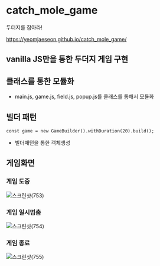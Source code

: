 # catch_mole_game
두더지를 잡아라!

https://yeomjaeseon.github.io/catch_mole_game/

## vanilla JS만을 통한 두더지 게임 구현

## 클래스를 통한 모듈화
- main.js, game.js, field.js, popup.js를 클래스를 통해서 모듈화  

## 빌더 패턴
`const game = new GameBuilder().withDuration(20).build();`   
- 빌더패턴을 통한 객체생성


## 게임화면
### 게임 도중
![스크린샷(753)](https://user-images.githubusercontent.com/67785334/97397075-c2f42380-192b-11eb-8187-80a66fbba5bc.png)
### 게임 일시멈춤
![스크린샷(754)](https://user-images.githubusercontent.com/67785334/97397085-c5ef1400-192b-11eb-8971-47e94083ede0.png)
### 게임 종료
![스크린샷(755)](https://user-images.githubusercontent.com/67785334/97397087-c7b8d780-192b-11eb-8e36-c1daf3f0be8a.png)
